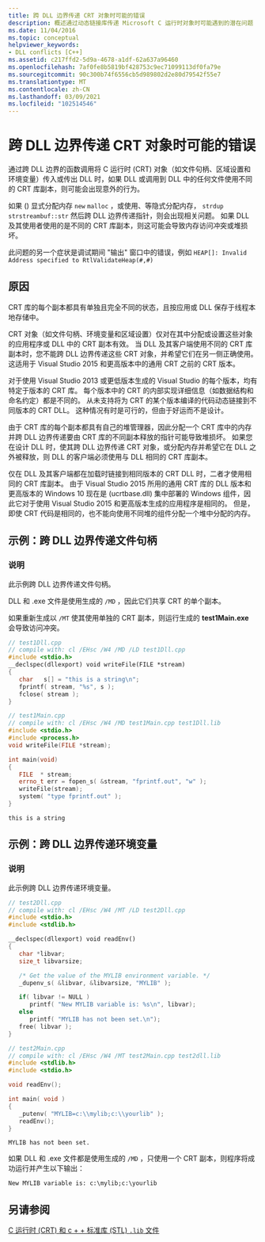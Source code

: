 ```yaml
---
title: 跨 DLL 边界传递 CRT 对象时可能的错误
description: 概述通过动态链接库传递 Microsoft C 运行时对象时可能遇到的潜在问题 (DLL) 边界。
ms.date: 11/04/2016
ms.topic: conceptual
helpviewer_keywords:
- DLL conflicts [C++]
ms.assetid: c217ffd2-5d9a-4678-a1df-62a637a96460
ms.openlocfilehash: 7af0fe8b5819bf428753c9ec71099113df0fa79e
ms.sourcegitcommit: 90c300b74f6556cb5d989802d2e80d79542f55e7
ms.translationtype: MT
ms.contentlocale: zh-CN
ms.lasthandoff: 03/09/2021
ms.locfileid: "102514546"
---
```

# <a name="potential-errors-passing-crt-objects-across-dll-boundaries"></a>跨 DLL 边界传递 CRT 对象时可能的错误

通过跨 DLL 边界的函数调用将 C 运行时 (CRT) 对象（如文件句柄、区域设置和环境变量）传入或传出 DLL 时，如果 DLL 或调用到 DLL 中的任何文件使用不同的 CRT 库副本，则可能会出现意外的行为。

如果 () 显式分配内存 `new` `malloc` ，或使用、等隐式分配内存， `strdup` `strstreambuf::str` 然后跨 DLL 边界传递指针，则会出现相关问题。 如果 DLL 及其使用者使用的是不同的 CRT 库副本，则这可能会导致内存访问冲突或堆损坏。

此问题的另一个症状是调试期间 "输出" 窗口中的错误，例如 `HEAP[]: Invalid Address specified to RtlValidateHeap(#,#)`

## <a name="causes"></a>原因

CRT 库的每个副本都具有单独且完全不同的状态，且按应用或 DLL 保存于线程本地存储中。

CRT 对象（如文件句柄、环境变量和区域设置）仅对在其中分配或设置这些对象的应用程序或 DLL 中的 CRT 副本有效。 当 DLL 及其客户端使用不同的 CRT 库副本时，您不能跨 DLL 边界传递这些 CRT 对象，并希望它们在另一侧正确使用。 这适用于 Visual Studio 2015 和更高版本中的通用 CRT 之前的 CRT 版本。

对于使用 Visual Studio 2013 或更低版本生成的 Visual Studio 的每个版本，均有特定于版本的 CRT 库。 每个版本中的 CRT 的内部实现详细信息（如数据结构和命名约定）都是不同的。 从未支持将为 CRT 的某个版本编译的代码动态链接到不同版本的 CRT DLL。 这种情况有时是可行的，但由于好运而不是设计。

由于 CRT 库的每个副本都具有自己的堆管理器，因此分配一个 CRT 库中的内存并跨 DLL 边界传递要由 CRT 库的不同副本释放的指针可能导致堆损坏。 如果您在设计 DLL 时，使其跨 DLL 边界传递 CRT 对象，或分配内存并希望它在 DLL 之外被释放，则 DLL 的客户端必须使用与 DLL 相同的 CRT 库副本。

仅在 DLL 及其客户端都在加载时链接到相同版本的 CRT DLL 时，二者才使用相同的 CRT 库副本。 由于 Visual Studio 2015 所用的通用 CRT 库的 DLL 版本和更高版本的 Windows 10 现在是 (ucrtbase.dll) 集中部署的 Windows 组件，因此它对于使用 Visual Studio 2015 和更高版本生成的应用程序是相同的。 但是，即使 CRT 代码是相同的，也不能向使用不同堆的组件分配一个堆中分配的内存。

## <a name="example-pass-file-handle-across-dll-boundary"></a>示例：跨 DLL 边界传递文件句柄

### <a name="description"></a>说明

此示例跨 DLL 边界传递文件句柄。

DLL 和 .exe 文件是使用生成的 `/MD` ，因此它们共享 CRT 的单个副本。

如果重新生成以 `/MT` 使其使用单独的 CRT 副本，则运行生成的 **test1Main.exe** 会导致访问冲突。

```cpp
// test1Dll.cpp
// compile with: cl /EHsc /W4 /MD /LD test1Dll.cpp
#include <stdio.h>
__declspec(dllexport) void writeFile(FILE *stream)
{
   char   s[] = "this is a string\n";
   fprintf( stream, "%s", s );
   fclose( stream );
}
```

```cpp
// test1Main.cpp
// compile with: cl /EHsc /W4 /MD test1Main.cpp test1Dll.lib
#include <stdio.h>
#include <process.h>
void writeFile(FILE *stream);

int main(void)
{
   FILE  * stream;
   errno_t err = fopen_s( &stream, "fprintf.out", "w" );
   writeFile(stream);
   system( "type fprintf.out" );
}
```

```Output
this is a string
```

## <a name="example-pass-environment-variables-across-dll-boundary"></a>示例：跨 DLL 边界传递环境变量

### <a name="description"></a>说明

此示例跨 DLL 边界传递环境变量。

```cpp
// test2Dll.cpp
// compile with: cl /EHsc /W4 /MT /LD test2Dll.cpp
#include <stdio.h>
#include <stdlib.h>

__declspec(dllexport) void readEnv()
{
   char *libvar;
   size_t libvarsize;

   /* Get the value of the MYLIB environment variable. */
   _dupenv_s( &libvar, &libvarsize, "MYLIB" );

   if( libvar != NULL )
      printf( "New MYLIB variable is: %s\n", libvar);
   else
      printf( "MYLIB has not been set.\n");
   free( libvar );
}
```

```cpp
// test2Main.cpp
// compile with: cl /EHsc /W4 /MT test2Main.cpp test2dll.lib
#include <stdlib.h>
#include <stdio.h>

void readEnv();

int main( void )
{
   _putenv( "MYLIB=c:\\mylib;c:\\yourlib" );
   readEnv();
}
```

```Output
MYLIB has not been set.
```

如果 DLL 和 .exe 文件都是使用生成的 `/MD` ，只使用一个 CRT 副本，则程序将成功运行并产生以下输出：

```
New MYLIB variable is: c:\mylib;c:\yourlib
```

## <a name="see-also"></a>另请参阅

[C 运行时 (CRT) 和 c + + 标准库 (STL) `.lib` 文件](../c-runtime-library/crt-library-features.md)

